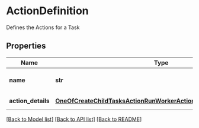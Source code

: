 # ActionDefinition

Defines the Actions for a Task

## Properties
Name | Type | Description | Notes
------------ | ------------- | ------------- | -------------
**name** | **str** | The Name of this Action | 
**action_details** | [**OneOfCreateChildTasksActionRunWorkerActionTriggerParentTaskAction**](OneOfCreateChildTasksActionRunWorkerActionTriggerParentTaskAction.md) | Schema for the Action | 

[[Back to Model list]](../README.md#documentation-for-models) [[Back to API list]](../README.md#documentation-for-api-endpoints) [[Back to README]](../README.md)


